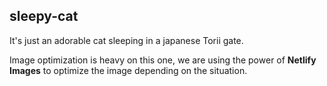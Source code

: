 ## sleepy-cat

It's just an adorable cat sleeping in a japanese Torii gate.

Image optimization is heavy on this one, we are using the power 
of **Netlify Images** to optimize the image depending on the situation.